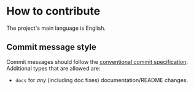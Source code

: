 # How to contribute

The project's main language is English.

## Commit message style

Commit messages should follow the [conventional commit specification](https://www.conventionalcommits.org/en/v1.0.0/).
Additional types that are allowed are:

- `docs` for _any_ (including doc fixes) documentation/README changes.
